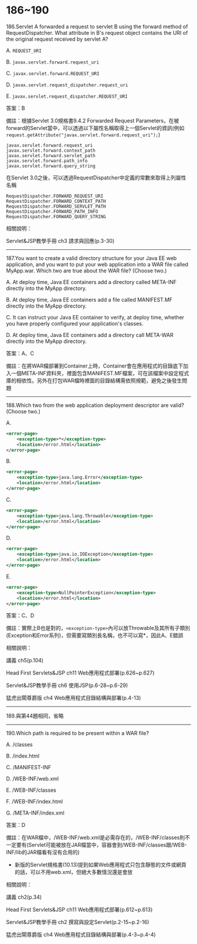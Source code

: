 186~190
========================
186.Servlet A forwarded a request to servlet B using the forward method of RequestDispatcher. What attribute in B's request object contains the URI of the original request received by servlet A?

A.   `REQUEST_URI` 

B.   `javax.servlet.forward.request_uri` 

C.   `javax.servlet.forward.REQUEST_URI` 

D.   `javax.servlet.request_dispatcher.request_uri` 

E.   `javax.servlet.request_dispatcher.REQUEST_URI`

<!--sec data-title="解析" data-id="section186_2" data-collapse=true ces-->
答案：B

備註：根據Servlet 3.0規格書9.4.2 Forwarded Request Parameters，在被forward的Servlet當中，可以透過以下屬性名稱取得上一個Servlet的資訊(例如`request.getAttribute("javax.servlet.forward.request_uri");`)

	javax.servlet.forward.request_uri
	javax.servlet.forward.context_path
	javax.servlet.forward.servlet_path
	javax.servlet.forward.path_info
	javax.servlet.forward.query_string

在Servlet 3.0之後，可以透過RequestDispatcher中定義的常數來取得上列屬性名稱

	RequestDispatcher.FORWARD_REQUEST_URI
	RequestDispatcher.FORWARD_CONTEXT_PATH
	RequestDispatcher.FORWARD_SERVLET_PATH
	RequestDispatcher.FORWARD_PATH_INFO
	RequestDispatcher.FORWARD_QUERY_STRING

相關說明：

Servlet&JSP教學手冊 ch3 請求與回應(p.3-30)
<!--endsec-->

---
187.You want to create a valid directory structure for your Java EE web application, and you want to put your web application into a WAR file called MyApp.war. Which two are true about the WAR file? (Choose two.)

A.   At deploy time, Java EE containers add a directory called META-INF directly into the MyApp directory. 

B.   At deploy time, Java EE containers add a file called MANIFEST.MF directly into the MyApp directory. 

C.   It can instruct your Java EE container to verify, at deploy time, whether you have properly configured your application's classes. 

D.   At deploy time, Java EE containers add a directory call META-WAR directly into the MyApp directory.

<!--sec data-title="解析" data-id="section187_2" data-collapse=true ces-->
答案：A、C

備註：在將WAR檔部署到Container上時，Container會在應用程式的目錄底下加入一個META-INF資料夾，裡面包含MANIFEST.MF檔案，可在該檔案中設定程式庫的相依性。另外在打包WAR檔時裡面的目錄結構需依照規範，避免之後發生問題
<!--endsec-->

---
188.Which two from the web application deployment descriptor are valid? (Choose two.)

A.   

```xml
<error-page> 
	<exception-type>*</exception-type> 
	<location>/error.html</location> 
</error-page> 
```

B.   

```xml
<error-page> 
	<exception-type>java.lang.Error</exception-type> 
	<location>/error.html</location> 
</error-page> 
```

C.   

```xml
<error-page> 
	<exception-type>java.lang.Throwable</exception-type> 
	<location>/error.html</location> 
</error-page> 
```

D.   

```xml
<error-page> 
	<exception-type>java.io.IOException</exception-type> 
	<location>/error.html</location> 
</error-page> 
```

E.   

```xml
<error-page> 
	<exception-type>NullPointerException</exception-type> 
	<location>/error.html</location> 
</error-page>
```

<!--sec data-title="解析" data-id="section188_2" data-collapse=true ces-->
答案：C、D

備註：實際上B也是對的，`<exception-type>`內可以放Throwable及其所有子類別(Exception和Error系列)，但需要寫類別長名稱，也不可以寫*，因此A、E錯誤

相關說明：

講義 ch5(p.104)

Head First Servlets&JSP ch11 Web應用程式部署(p.626~p.627)

Servlet&JSP教學手冊 ch6 使用JSP(p.6-28~p.6-29)

猛虎出閘尊爵版 ch4 Web應用程式目錄結構與部署(p.4-13)
<!--endsec-->

---
189.與第44題相同，省略

---
190.Which path is required to be present within a WAR file?

A.   /classes 

B.   /index.html 

C.   /MANIFEST-INF 

D.   /WEB-INF/web.xml 

E.   /WEB-INF/classes 

F.   /WEB-INF/index.html 

G.   /META-INF/index.xml

<!--sec data-title="解析" data-id="section190_2" data-collapse=true ces-->
答案：D

備註：在WAR檔中，/WEB-INF/web.xml是必需存在的，/WEB-INF/classes則不一定要有(Servlet可能被放在JAR檔當中，容器會到/WEB-INF/classes跟/WEB-INF/lib的JAR檔看有沒有合用的)

* 新版的Servlet規格書(10.13)提到如果Web應用程式只包含靜態的文件或網頁的話，可以不用web.xml，但絕大多數情況還是會放

相關說明：

講義 ch2(p.34)

Head First Servlets&JSP ch11 Web應用程式部署(p.612~p.613)

Servlet&JSP教學手冊 ch2 撰寫與設定Servlet(p.2-15~p.2-16)

猛虎出閘尊爵版 ch4 Web應用程式目錄結構與部署(p.4-3~p.4-4)
<!--endsec-->
